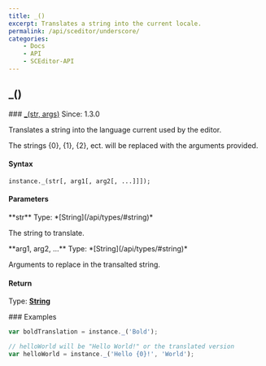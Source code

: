 ```yaml
---
title: _()
excerpt: Translates a string into the current locale.
permalink: /api/sceditor/underscore/
categories:
    - Docs
    - API
    - SCEditor-API
---
```

## _()

<article class="api method" markdown="1">
### <a id="_" href="#_">_(str, args)</a> <span class="since">Since: 1.3.0</span>

Translates a string into the language current used by the editor.

The strings {0}, {1}, {2}, ect. will be replaced with the arguments provided.


#### Syntax

	instance._(str[, arg1[, arg2[, ...]]]);


#### Parameters

<div class="parameters">
<div class="parameter" markdown="1">
**str**  
Type: *[String](/api/types/#string)*

The string to translate.
</div>

<div class="parameter" markdown="1">
**arg1, arg2, ...**  
Type: *[String](/api/types/#string)*

Arguments to replace in the transalted string.
</div>
</div>


#### Return

Type: **[String](/api/types/#string)**


<article class="api examples" markdown="1">
### Examples

```js
var boldTranslation = instance._('Bold');

// helloWorld will be "Hello World!" or the translated version
var helloWorld = instance._('Hello {0}!', 'World');
```

</article>
</article>

